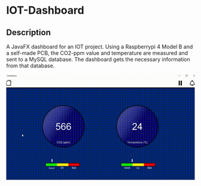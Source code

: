 # IOT-Dashboard
## Description
A JavaFX dashboard for an IOT project. Using a Raspberrypi 4 Model B and a self-made PCB, the CO2-ppm value and temperature are measured and sent to a MySQL database. The dashboard gets the necessary information from that database.

![](IOT_Dashboard.gif)